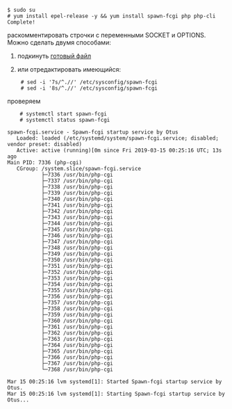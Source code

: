     $ sudo su
    # yum install epel-release -y && yum install spawn-fcgi php php-cli
    Complete!

раскомментировать строчки с переменными SOCKET и OPTIONS. Можно сделать двумя способами:
1. подкинуть [готовый файл](https://github.com/shaadowsky/LinuxAdmin012019/blob/master/hw08.%20System%20init.%20Systemd/2/spawn-fcgi)
2. или отредактировать имеющийся:

        # sed -i '7s/^.//' /etc/sysconfig/spawn-fcgi 
        # sed -i '8s/^.//' /etc/sysconfig/spawn-fcgi 

проверяем 

        # systemctl start spawn-fcgi
        # systemctl status spawn-fcgi

    spawn-fcgi.service - Spawn-fcgi startup service by Otus
       Loaded: loaded (/etc/systemd/system/spawn-fcgi.service; disabled; vendor preset: disabled)
       Active: active (running)[0m since Fri 2019-03-15 00:25:16 UTC; 13s ago
    Main PID: 7336 (php-cgi)
       CGroup: /system.slice/spawn-fcgi.service
               ├─7336 /usr/bin/php-cgi
               ├─7337 /usr/bin/php-cgi
               ├─7338 /usr/bin/php-cgi
               ├─7339 /usr/bin/php-cgi
               ├─7340 /usr/bin/php-cgi
               ├─7341 /usr/bin/php-cgi
               ├─7342 /usr/bin/php-cgi
               ├─7343 /usr/bin/php-cgi
               ├─7344 /usr/bin/php-cgi
               ├─7345 /usr/bin/php-cgi
               ├─7346 /usr/bin/php-cgi
               ├─7347 /usr/bin/php-cgi
               ├─7348 /usr/bin/php-cgi
               ├─7349 /usr/bin/php-cgi
               ├─7350 /usr/bin/php-cgi
               ├─7351 /usr/bin/php-cgi
               ├─7352 /usr/bin/php-cgi
               ├─7353 /usr/bin/php-cgi
               ├─7354 /usr/bin/php-cgi
               ├─7355 /usr/bin/php-cgi
               ├─7356 /usr/bin/php-cgi
               ├─7357 /usr/bin/php-cgi
               ├─7358 /usr/bin/php-cgi
               ├─7359 /usr/bin/php-cgi
               ├─7360 /usr/bin/php-cgi
               ├─7361 /usr/bin/php-cgi
               ├─7362 /usr/bin/php-cgi
               ├─7363 /usr/bin/php-cgi
               ├─7364 /usr/bin/php-cgi
               ├─7365 /usr/bin/php-cgi
               ├─7366 /usr/bin/php-cgi
               ├─7367 /usr/bin/php-cgi
               └─7368 /usr/bin/php-cgi
    
    Mar 15 00:25:16 lvm systemd[1]: Started Spawn-fcgi startup service by Otus.
    Mar 15 00:25:16 lvm systemd[1]: Starting Spawn-fcgi startup service by Otus...
